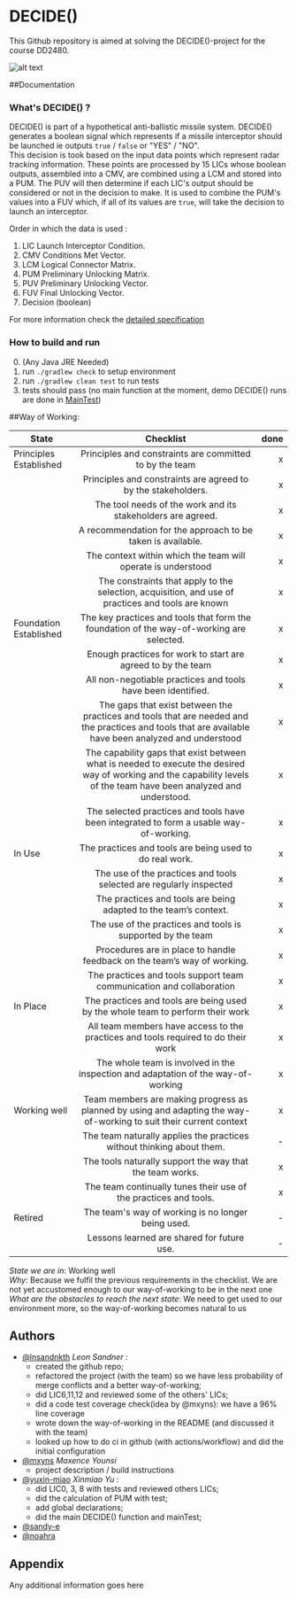 
# DECIDE()

This Github repository is aimed at solving the DECIDE()-project for the course DD2480.

![alt text](https://cdn.pixabay.com/photo/2018/03/14/15/33/earth-3225519_1280.png)

##Documentation

### What's DECIDE() ?

DECIDE() is part of a hypothetical anti-ballistic missile system. DECIDE() generates a boolean signal which represents if a missile interceptor should be launched ie outputs `true` / `false` or "YES" / "NO".    
This decision is took based on the input data points which represent radar tracking information. These points are processed by 15 LICs whose boolean outputs, assembled into a CMV, are combined using a LCM and stored into a PUM.
The PUV will then determine if each LIC's output should be considered or not in the decision to make. It is used to combine the PUM's values into a FUV which, if all of its values are `true`, will take the decision to launch an interceptor.

Order in which the data is used :
1. LIC Launch Interceptor Condition.
2. CMV Conditions Met Vector.
3. LCM Logical Connector Matrix.
4. PUM Preliminary Unlocking Matrix.
5. PUV Preliminary Unlocking Vector.
6. FUV Final Unlocking Vector.
7. Decision (boolean)

For more information check the [detailed specification](https://canvas.kth.se/courses/31884/files/4932282/download?wrap=1)

### How to build and run
0. (Any Java JRE Needed)
1. run `./gradlew check` to setup environment
2. run `./gradlew clean test` to run tests
3. tests should pass (no main function at the moment, demo DECIDE() runs are done in [MainTest](https://github.com/lnsandnkth/DECIDE/blob/main/src/test/java/MainTest.java))

##Way of Working:

| State        | Checklist           | done  |
| ------------- |:-------------:| -----:|
| Principles Established     | Principles and constraints are committed to by the team | x |
| | Principles and constraints are agreed to by the stakeholders. | x |
| | The tool needs of the work and its stakeholders are agreed. | x |
| | A recommendation for the approach to be taken is available. | x |
| | The context within which the team will operate is understood | x |
| | The constraints that apply to the selection, acquisition, and use of practices and tools are known | x |
| Foundation Established      | The key practices and tools that form the foundation of the way-of-working are selected. | x |
| | Enough practices for work to start are agreed to by the team | x |
| | All non-negotiable practices and tools have been identified. | x |
| | The gaps that exist between the practices and tools that are needed and the practices and tools that are available have been analyzed and understood | x |
| | The capability gaps that exist between what is needed to execute the desired way of working and the capability levels of the team have been analyzed and understood. | x |
| | The selected practices and tools have been integrated to form a usable way-of-working. | x |
| In Use | The practices and tools are being used to do real work. | x |
| | The use of the practices and tools selected are regularly inspected | x |
| | The practices and tools are being adapted to the team’s context. | x |
| | The use of the practices and tools is supported by the team | x |
| | Procedures are in place to handle feedback on the team’s way of working. | x |
| | The practices and tools support team communication and collaboration | x |
| In Place | The practices and tools are being used by the whole team to perform their work  | x |
| | All team members have access to the practices and tools required to do their work | x |
| | The whole team is involved in the inspection and adaptation of the way-of-working | x |
| Working well | Team members are making progress as planned by using and adapting the way-of-working to suit their current context | x |
| | The team naturally applies the practices without thinking about them. | - |
| | The tools naturally support the way that the team works. | x |
| | The team continually tunes their use of the practices and tools. | x |
| Retired | The team's way of working is no longer being used. | - |
|  | Lessons learned are shared for future use. | -  |

*State we are in*: Working well <br>
*Why*: Because we fulfil the previous requirements in the checklist. We are not yet accustomed enough to our way-of-working to be in the next one<br>
*What are the obstacles to reach the next state*: We need to get used to our environment more, so the way-of-working becomes natural to us <br>



## Authors

- [@lnsandnkth](https://www.github.com/lnsandnkth) *Leon Sandner* :  
    - created the github repo;
    - refactored the project (with the team) so we have less probability of merge conflicts and a better way-of-working;
    - did LIC6,11,12 and reviewed some of the others' LICs;
    - did a code test coverage check(idea by @mxyns): we have a 96% line coverage
    - wrote down the way-of-working in the README (and discussed it with the team)
    - looked up how to do ci in github (with actions/workflow) and did the initial configuration
- [@mxyns](https://www.github.com/mxyns) *Maxence Younsi*
  - project description / build instructions
- [@yuxin-miao](https://www.github.com/yuxin-miao) *Xinmiao Yu* :
  - did LIC0, 3, 8 with tests and reviewed others LICs;
  - did the calculation of PUM with test;
  - add global declarations;
  - did the main DECIDE() function and mainTest;
- [@sandy-e](https://www.github.com/sandy-e)
- [@noahra](https://www.github.com/noahra)


## Appendix

Any additional information goes here
